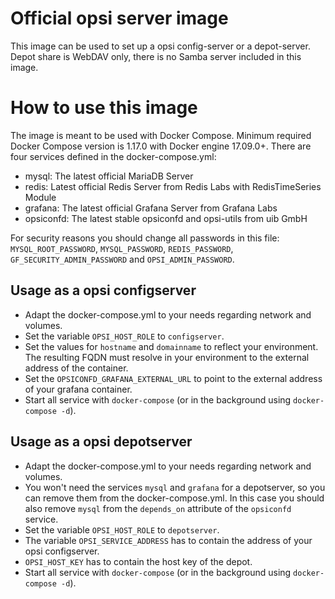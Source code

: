 # Official opsi server image

This image can be used to set up a opsi config-server or a depot-server.
Depot share is WebDAV only, there is no Samba server included in this image.

# How to use this image
The image is meant to be used with Docker Compose.
Minimum required Docker Compose version is 1.17.0 with Docker engine 17.09.0+.
There are four services defined in the docker-compose.yml:
- mysql: The latest official MariaDB Server
- redis: Latest official Redis Server from Redis Labs with RedisTimeSeries Module
- grafana: The latest official Grafana Server from Grafana Labs
- opsiconfd: The latest stable opsiconfd and opsi-utils from uib GmbH

For security reasons you should change all passwords in this file:
`MYSQL_ROOT_PASSWORD`, `MYSQL_PASSWORD`, `REDIS_PASSWORD`, `GF_SECURITY_ADMIN_PASSWORD` and `OPSI_ADMIN_PASSWORD`.

## Usage as a opsi configserver
- Adapt the docker-compose.yml to your needs regarding network and volumes.
- Set the variable `OPSI_HOST_ROLE` to `configserver`.
- Set the values for `hostname` and `domainname` to reflect your environment.
The resulting FQDN must resolve in your environment to the external address of the container.
- Set the `OPSICONFD_GRAFANA_EXTERNAL_URL` to point to the external address of your grafana container.
- Start all service with `docker-compose` (or in the background using `docker-compose -d`).

## Usage as a opsi depotserver
- Adapt the docker-compose.yml to your needs regarding network and volumes.
- You won't need the services `mysql` and `grafana` for a depotserver, so you can remove them from the docker-compose.yml.
In this case you should also remove `mysql` from the `depends_on` attribute of the `opsiconfd` service.
- Set the variable `OPSI_HOST_ROLE` to `depotserver`.
- The variable `OPSI_SERVICE_ADDRESS` has to contain the address of your opsi configserver.
- `OPSI_HOST_KEY` has to contain the host key of the depot.
- Start all service with `docker-compose` (or in the background using `docker-compose -d`).
